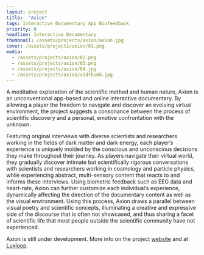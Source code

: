 ```yaml
---
layout: project
title:  "Axion"
tags: Interactive Documentary App Biofeedback
priority: 0
headline: Interactive Documentary
thumbnail: /assets/projects/axion/axion.jpg
cover: /assets/projects/axion/01.png
media:
  - /assets/projects/axion/02.png
  - /assets/projects/axion/03.png
  - /assets/projects/axion/04.jpg
  - /assets/projects/axion/vidThumb.jpg
---
```

A meditative exploration of the scientific method and human nature, Axion is an unconventional app-based and online interactive documentary. By allowing a player the freedom to navigate and discover an evolving virtual environment, the project suggests a consonance between the process of scientific discovery and a personal, emotive confrontation with the unknown.

Featuring original interviews with diverse scientists and researchers working in the fields of dark matter and dark energy, each player’s experience is uniquely molded by the conscious and unconscious decisions they make throughout their journey. As players navigate their virtual world, they gradually discover intimate but scientifically rigorous conversations with scientists and researchers working in cosmology and particle physics, while experiencing abstract, multi-sensory content that reacts to and informs these interviews. Using biometric feedback such as EEG data and heart-rate, Axion can further customize each individual’s experience, dynamically affecting the direction of the documentary content as well as the visual environment. Using this process, Axion draws a parallel between visual poetry and scientific concepts, illuminating a creative and expressive side of the discourse that is often not showcased, and thus sharing a facet of scientific life that most people outside the scientific community have not experienced.

Axion is still under development.
More info on the project [website](http://axion.is) and at [Luxloop](http://luxloop.com/axion).
